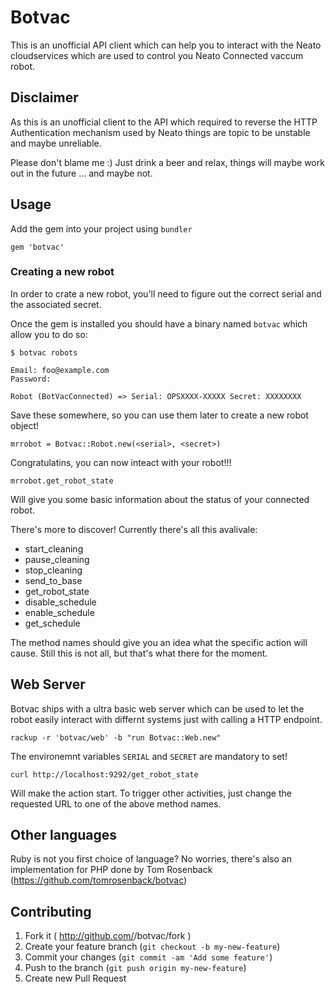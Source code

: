 # Botvac

This is an unofficial API client which can help you
to interact with the Neato cloudservices which are
used to control you Neato Connected vaccum robot.

## Disclaimer

As this is an unofficial client to the API which required
to reverse the HTTP Authentication mechanism used by
Neato things are topic to be unstable and maybe unreliable.

Please don't blame me :) Just drink a beer and relax, things
will maybe work out in the future ... and maybe not.

## Usage

Add the gem into your project using `bundler`


    gem 'botvac'

### Creating a new robot

In order to crate a new robot, you'll need to figure out
the correct serial and the associated secret.

Once the gem is installed you should have a binary
named `botvac` which allow you to do so:

    $ botvac robots

    Email: foo@example.com
    Password:

    Robot (BotVacConnected) => Serial: OPSXXXX-XXXXX Secret: XXXXXXXX

Save these somewhere, so you can use them later to create a new robot object!

    mrrobot = Botvac::Robot.new(<serial>, <secret>)

Congratulatins, you can now inteact with your robot!!!

    mrrobot.get_robot_state

Will give you some basic information about the status of
your connected robot.

There's more to discover! Currently there's all this avalivale:

* start_cleaning
* pause_cleaning
* stop_cleaning
* send_to_base
* get_robot_state
* disable_schedule
* enable_schedule
* get_schedule

The method names should give you an idea what the specific action will
cause. Still this is not all, but that's what there for the moment.

## Web Server

Botvac ships with a ultra basic web server which can be used to let
the robot easily interact with differnt systems just with calling
a HTTP endpoint.

    rackup -r 'botvac/web' -b "run Botvac::Web.new"

The environemnt variables `SERIAL` and `SECRET` are
mandatory to set!

    curl http://localhost:9292/get_robot_state

Will make the action start. To trigger other activities, just
change the requested URL to one of the above method names.

## Other languages

Ruby is not you first choice of language? No worries, there's also 
an implementation for PHP done by Tom Rosenback (https://github.com/tomrosenback/botvac)

## Contributing

1. Fork it ( http://github.com/<my-github-username>/botvac/fork )
2. Create your feature branch (`git checkout -b my-new-feature`)
3. Commit your changes (`git commit -am 'Add some feature'`)
4. Push to the branch (`git push origin my-new-feature`)
5. Create new Pull Request
